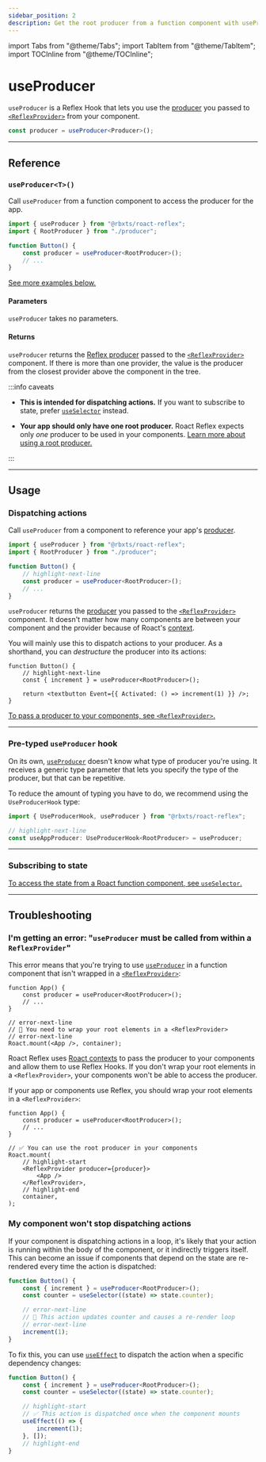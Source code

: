 ```yaml
---
sidebar_position: 2
description: Get the root producer from a function component with useProducer.
---
```


import Tabs from "@theme/Tabs";
import TabItem from "@theme/TabItem";
import TOCInline from "@theme/TOCInline";

# useProducer

`useProducer` is a Reflex Hook that lets you use the [producer](../reflex/producer) you passed to [`<ReflexProvider>`](reflex-provider) from your component.

```ts
const producer = useProducer<Producer>();
```

<TOCInline toc={toc} />

---

## Reference

### `useProducer<T>()`

Call `useProducer` from a function component to access the producer for the app.

```ts
import { useProducer } from "@rbxts/roact-reflex";
import { RootProducer } from "./producer";

function Button() {
    const producer = useProducer<RootProducer>();
    // ...
}
```

[See more examples below.](#usage)

#### Parameters

`useProducer` takes no parameters.

#### Returns

`useProducer` returns the [Reflex producer](../reflex/producer) passed to the [`<ReflexProvider>`](reflex-provider) component. If there is more than one provider, the value is the producer from the closest provider above the component in the tree.

:::info caveats

-   **This is intended for dispatching actions.** If you want to subscribe to state, prefer [`useSelector`](use-selector) instead.

-   **Your app should only have one root producer.** Roact Reflex expects only _one_ producer to be used in your components. [Learn more about using a root producer.](../reflex/combine-producers#using-multiple-producers)

:::

---

## Usage

### Dispatching actions

Call `useProducer` from a component to reference your app's [producer](../reflex/producer).

```ts
import { useProducer } from "@rbxts/roact-reflex";
import { RootProducer } from "./producer";

function Button() {
    // highlight-next-line
    const producer = useProducer<RootProducer>();
    // ...
}
```

`useProducer` returns the [producer](../reflex/producer) you passed to the [`<ReflexProvider>`](reflex-provider) component. It doesn't matter how many components are between your component and the provider because of Roact's [context](https://roblox.github.io/roact/advanced/context/).

You will mainly use this to dispatch actions to your producer. As a shorthand, you can _destructure_ the producer into its actions:

```tsx
function Button() {
    // highlight-next-line
    const { increment } = useProducer<RootProducer>();

    return <textbutton Event={{ Activated: () => increment(1) }} />;
}
```

[To pass a producer to your components, see `<ReflexProvider>`.](reflex-provider)

---

### Pre-typed `useProducer` hook

On its own, [`useProducer`](#useproducert) doesn't know what type of producer you're using. It receives a generic type parameter that lets you specify the type of the producer, but that can be repetitive.

To reduce the amount of typing you have to do, we recommend using the `UseProducerHook` type:

```ts
import { UseProducerHook, useProducer } from "@rbxts/roact-reflex";

// highlight-next-line
const useAppProducer: UseProducerHook<RootProducer> = useProducer;
```

---

### Subscribing to state

[To access the state from a Roact function component, see `useSelector`.](use-selector)

---

## Troubleshooting

### I'm getting an error: "`useProducer` must be called from within a `ReflexProvider`"

This error means that you're trying to use [`useProducer`](#useproducert) in a function component that isn't wrapped in a [`<ReflexProvider>`](reflex-provider):

```tsx
function App() {
    const producer = useProducer<RootProducer>();
    // ...
}

// error-next-line
// 🔴 You need to wrap your root elements in a <ReflexProvider>
// error-next-line
Roact.mount(<App />, container);
```

Roact Reflex uses [Roact contexts](https://roblox.github.io/roact/advanced/context/) to pass the producer to your components and allow them to use Reflex Hooks. If you don't wrap your root elements in a `<ReflexProvider>`, your components won't be able to access the producer.

If your app or components use Reflex, you should wrap your root elements in a `<ReflexProvider>`:

```tsx
function App() {
    const producer = useProducer<RootProducer>();
    // ...
}

// ✅ You can use the root producer in your components
Roact.mount(
    // highlight-start
    <ReflexProvider producer={producer}>
        <App />
    </ReflexProvider>,
    // highlight-end
    container,
);
```

### My component won't stop dispatching actions

If your component is dispatching actions in a loop, it's likely that your action is running within the body of the component, or it indirectly triggers itself. This can become an issue if components that depend on the state are re-rendered every time the action is dispatched:

```ts
function Button() {
    const { increment } = useProducer<RootProducer>();
    const counter = useSelector((state) => state.counter);

    // error-next-line
    // 🔴 This action updates counter and causes a re-render loop
    // error-next-line
    increment(1);
}
```

To fix this, you can use [`useEffect`](https://roblox.github.io/roact/advanced/hooks/#useeffect) to dispatch the action when a specific dependency changes:

```ts
function Button() {
    const { increment } = useProducer<RootProducer>();
    const counter = useSelector((state) => state.counter);

    // highlight-start
    // ✅ This action is dispatched once when the component mounts
    useEffect(() => {
        increment(1);
    }, []);
    // highlight-end
}
```
